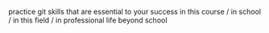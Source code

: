 practice git skills that are essential to your success in this course / in school / in this field / in professional life beyond school
